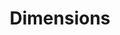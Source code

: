 ---
layout: default
bigquery: https://console.cloud.google.com/bigquery?p=covid-19-dimensions-ai&page=table&d=data&t=publications
contributors: Digital Science, https://www.digital-science.com/
cost: Free for personal, non-commercial use.
description: Dimensions contains more than 100 million publications, ranging from
  articles published in scholarly journals, books and book chapters, to preprints
  and conference proceedings. All publications are contextualized with linked data
  sets, funding, publications, patents, clinical trials, and policy documents. You
  can also view associated categories, funders, institutions, and researcher profiles.
documentation: https://docs.dimensions.ai/bigquery/index.html
last_edit: Mon, 04 Apr 2022 19:04:00 GMT
location: https://www.dimensions.ai/products/free/
maintained_by: Digital Science, https://www.digital-science.com/
schema_fields: '[''original_title'', ''brief_title'', ''publication_date'', ''volume'',
  ''resulting_publication_doi'', ''associated_publication_id'', ''funding_chf'', ''funding_nzd'',
  ''publication_ids'', ''issue'', ''phase'', ''original_assignee'', ''category_bra'',
  ''family_count'', ''filing_year'', ''book_series_title'', ''subtitles'', ''acronyms'',
  ''research_org_country_names'', ''mesh_terms'', ''citations'', ''gender'', ''category_sdg'',
  ''established'', ''associated_grant_ids'', ''repository_name'', ''date'', ''publisher'',
  ''category_icrp_ct'', ''assignee_orgs'', ''conference'', ''research_orgs'', ''email_address'',
  ''researcher_ids'', ''associated_publication_pmid'', ''category_hrcs_rac'', ''research_org_state_names'',
  ''abstract'', ''granted_date'', ''publication_year'', ''type'', ''description'',
  ''arxiv_id'', ''research_org_state_codes'', ''interventions'', ''investigators'',
  ''funding_gbp'', ''family_id'', ''citation_string'', ''category_hrcs_hc'', ''funding_usd'',
  ''funding_jpy'', ''acronym'', ''pmcid'', ''open_access_categories'', ''organisation_details'',
  ''family_members_ids'', ''granted_year'', ''funder_countries'', ''current_assignee'',
  ''legal_events'', ''category_hra'', ''repository_id'', ''title'', ''mesh_headings'',
  ''year'', ''external_ids'', ''journal_lists'', ''resulting_publication_ids'', ''kind'',
  ''funder_orgs'', ''links'', ''pages'', ''date_normal'', ''end_year'', ''reference_ids'',
  ''proceedings_title'', ''patent_ids'', ''category_rcdc'', ''funding_cny'', ''relationships'',
  ''funder_org_countries'', ''expiration_date'', ''original_assignee_countries'',
  ''license'', ''funder_org_acronyms'', ''priority_date'', ''filing_status'', ''date_modified'',
  ''associated_publication_arxiv_id'', ''funding_currency'', ''filing_date'', ''authors'',
  ''foa_number'', ''supporting_grant_ids'', ''metrics'', ''funding_details'', ''doi'',
  ''priority_year'', ''eisbn'', ''cpc'', ''associated_publication_doi'', ''end_date'',
  ''embargo_date'', ''start_year'', ''concepts'', ''funder_org'', ''date_online'',
  ''current_assignee_orgs'', ''original_abstract'', ''open_access_categories_v2'',
  ''pmid'', ''clinical_trial_ids'', ''research_org_cities'', ''funding_eur'', ''ipcr'',
  ''date_imported_gbq'', ''active_years'', ''jurisdiction'', ''cited_by_ids'', ''funding_cad'',
  ''original_assignee_orgs'', ''category_icrp_cso'', ''research_org_city_names'',
  ''current_assignee_countries'', ''grant_number'', ''name'', ''expiration_year'',
  ''funding_amount'', ''status'', ''labels'', ''conditions'', ''date_inserted'', ''funding_aud'',
  ''acknowledgements'', ''book_title'', ''application_number'', ''inventor_names'',
  ''repository_url'', ''citations_count'', ''wikipedia_url'', ''funder_org_state_codes'',
  ''funder_org_cities'', ''aliases'', ''date_print'', ''parent_id'', ''language'',
  ''registry'', ''start_date'', ''category_for'', ''research_org_countries'', ''linkout'',
  ''isbn'', ''assignee_countries'', ''journal'', ''source_id'', ''id'', ''address'',
  ''category_uoa'', ''types'', ''created_date'', ''legal_status'', ''editors'', ''altmetrics'',
  ''categories'']'
shortname: dimensions
tags:
- scholarly literature
- patents
- funding
- clinical trials
- academic profiles
terms_of_use: 'Use of both the Dimensions COVID-19 dataset and full Dimensions dataset
  are subject to the Dimensions Terms of use: https://www.dimensions.ai/policies-terms-legal '
title: Dimensions
uuid: dcff88bd-fe6b-4fdb-8159-809bf9d7bc1c
---